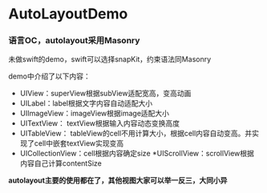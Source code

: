# AutoLayoutDemo

### 语言OC，autolayout采用Masonry

未做swift的demo，swift可以选择snapKit，约束语法同Masonry

demo中介绍了以下内容：
* UIView：superView根据subView适配宽高，变高动画
* UILabel：label根据文字内容自动适配大小
* UIImageView：imageView根据image适配大小
* UITextView： textView根据输入内容动态变换高度
* UITableView： tableView的cell不用计算大小，根据cell内容自动变高。并实现了cell中嵌套textView实现变高
* UICollectionView：cell根据内容确定size
*UIScrollView：scrollView根据内容自己计算contentSize

**autolayout主要的使用都在了，其他视图大家可以举一反三，大同小异**
